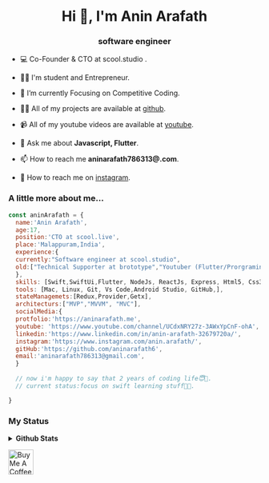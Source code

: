<h1 align="center">Hi 👋, I'm Anin Arafath</h1>
<h3 align="center">software engineer</h3>
	

- 💻 Co-Founder & CTO at scool.studio .

- 👨‍💻 I'm student and Entrepreneur.

- 🌱 I’m currently Focusing on Competitive Coding.

- 👨‍💻 All of my projects are available at [github](https://github.com/aninarafath6?tab=repositories).

- 📹 All of my youtube videos are available at [youtube](https://www.youtube.com/channel/UCdxNRY27z-3AWxYpCnF-ohA).

- 💬 Ask me about **Javascript, Flutter**.

- 📫 How to reach me **aninarafath786313@.com**.

- 📲 How to reach me on [instagram](https://www.instagram.com/anin.arafath/).





### A little more about me...  

```javascript
const aninArafath = {
  name:'Anin Arafath',
  age:17,
  position:'CTO at scool.live',
  place:'Malappuram,India',
  experience:{
  currently:"Software engineer at scool.studio",
  old:["Technical Supporter at brototype","Youtuber (Flutter/Prorgraming)","Software developer at INCOM" ],
  },
  skills: [Swift,SwiftUi,Flutter, NodeJs, ReactJs, Express, Html5, Css3, NextJs, TailwindCss],
  tools: [Mac, Linux, Git, Vs Code,Android Studio, GitHub,],
  stateManagemets:[Redux,Provider,Getx],
  architecturs:["MVP","MVVM", "MVC"],
  socialMedia:{
  protfolio:'https://aninarafath.me',
  youtube: 'https://www.youtube.com/channel/UCdxNRY27z-3AWxYpCnF-ohA',
  linkedin:'https://www.linkedin.com/in/anin-arafath-32679720a/',
  instagram:'https://www.instagram.com/anin.arafath/',
  gitHub:'https://github.com/aninarafath6',
  email:'aninarafath786313@gmail.com',
  }
  
  // now i'm happy to say that 2 years of coding life😇🥰.
  // current status:focus on swift learning stuff🫣🤗.

}
```



### My Status

<details>
<summary>
  <b>Github Stats</b>
</summary>
<p align="center"> <img alt="Anin's Github Stats" src="https://github-readme-stats.vercel.app/api?username=aninarafath6&theme=vision-friendly-dark&show_icons=true&hide_border=true&count_private=true&bg_color=0D1117"/>
</details>



<!-- ![](<a href="https://app.daily.dev/anin"><img src="https://api.daily.dev/devcards/984fb0e0d4eb465ca48c7101b3eca485.png?r=6r7" width="200" alt="Anin Arafath's Dev Card"/></a>) ![](<img height="180em" src="https://github-readme-stats-eight-theta.vercel.app/api?username=aninarafath6&show_icons=true&theme=radical&include_all_commits=true&count_private=true"/>) -->

<a href="https://www.buymeacoffee.com/aninarafath" target="_blank"><img src="https://cdn.buymeacoffee.com/buttons/v2/default-yellow.png" height="50px" alt="Buy Me A Coffee"></a>
	

	

